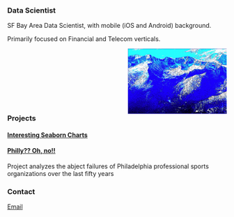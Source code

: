 ### Data Scientist

SF Bay Area Data Scientist, with mobile (iOS and Android) background.

Primarily focused on Financial and Telecom verticals.

<img style="float: right" src="15.PNG" height="150"><div style="clear:both">
### Projects

#### [Interesting Seaborn Charts](https://colab.research.google.com/drive/1wr1drwdu_s7UCa_qG6OqQdQtXm4RTanZ)

#### [Philly?? Oh, no!!](project1)

Project analyzes the abject failures of Philadelphia professional sports organizations over the last fifty years

### Contact​
[Email](mailto:tahoesw@gmail.com)
